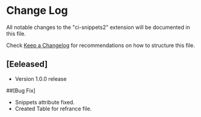 # Change Log
All notable changes to the "ci-snippets2" extension will be documented in this file.

Check [Keep a Changelog](http://keepachangelog.com/) for recommendations on how to structure this file.

## [Eeleased]
- Version 1.0.0 release

##[Bug Fix]
- Snippets attribute fixed.
- Created Table for refrance file.